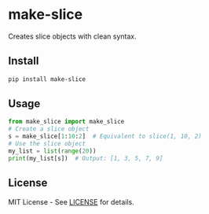 # make-slice

Creates slice objects with clean syntax.

## Install

```bash
pip install make-slice
```

## Usage

```python
from make_slice import make_slice
# Create a slice object
s = make_slice[1:10:2]  # Equivalent to slice(1, 10, 2)
# Use the slice object
my_list = list(range(20))
print(my_list[s])  # Output: [1, 3, 5, 7, 9]
```


## License

MIT License - See [LICENSE](LICENSE) for details.
